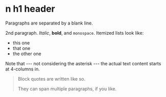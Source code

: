 n h1 header
============

Paragraphs are separated by a blank line.

2nd paragraph. *Italic*, **bold**, and `monospace`. Itemized lists
look like:

  - this one
  - that one
  - the other one

Note that --- not considering the asterisk --- the actual text
content starts at 4-columns in. <br/>

> Block quotes are
> written like so.
>
> They can span multiple paragraphs,
> if you like.